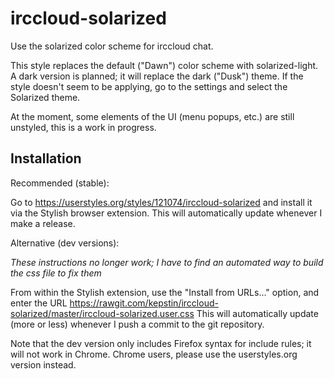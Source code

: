 irccloud-solarized
==================

Use the solarized color scheme for irccloud chat.

This style replaces the default ("Dawn") color scheme with solarized-light. A dark version is planned; it will replace the dark ("Dusk") theme. If the style doesn't seem to be applying, go to the settings and select the Solarized theme.

At the moment, some elements of the UI (menu popups, etc.) are still unstyled, this is a work in progress.

Installation
------------

Recommended (stable):

Go to https://userstyles.org/styles/121074/irccloud-solarized and
install it via the Stylish browser extension. This will automatically update
whenever I make a release.

Alternative (dev versions):

*These instructions no longer work; I have to find an automated way to build the css file to fix them*

From within the Stylish extension, use the "Install from URLs…"
option, and enter the URL
https://rawgit.com/kepstin/irccloud-solarized/master/irccloud-solarized.user.css
This will automatically update (more or less) whenever I push a commit to the
git repository.

Note that the dev version only includes Firefox syntax for include rules; it
will not work in Chrome. Chrome users, please use the userstyles.org version
instead.
